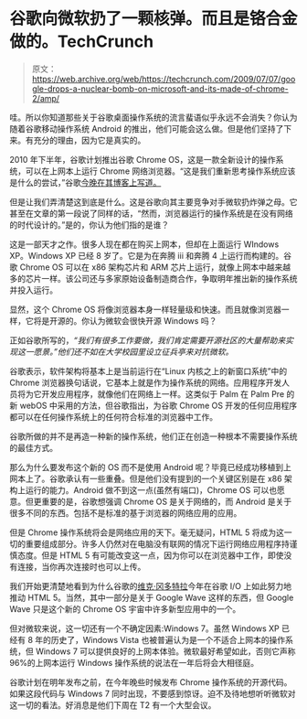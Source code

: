 # 谷歌向微软扔了一颗核弹。而且是铬合金做的。TechCrunch

> 原文：<https://web.archive.org/web/https://techcrunch.com/2009/07/07/google-drops-a-nuclear-bomb-on-microsoft-and-its-made-of-chrome-2/amp/>

 <amp-img class="alignright size-full wp-image-80294 amp-wp-enforced-sizes i-amphtml-layout-intrinsic i-amphtml-layout-size-defined" title="googlechromelogo" src="https://web.archive.org/web/20230404043825im_/https://techcrunch.com/wp-content/uploads/2009/07/googlechromelogo.png" alt="googlechromelogo" layout="intrinsic" i-amphtml-layout="intrinsic"><i-amphtml-sizer class="i-amphtml-sizer"></i-amphtml-sizer></amp-img> 哇。所以你知道那些关于谷歌桌面操作系统的流言蜚语似乎永远不会消失？你认为随着谷歌移动操作系统 Android 的推出，他们可能会这么做。但是他们坚持了下来。有充分的理由，因为它是真实的。

2010 年下半年，谷歌计划推出谷歌 Chrome OS，这是一款全新设计的操作系统，可以在上网本上运行 Chrome 网络浏览器。“这是我们重新思考操作系统应该是什么的尝试，”谷歌[今晚在其博客上写道。](https://web.archive.org/web/20230404043825/http://googleblog.blogspot.com/2009/07/introducing-google-chrome-os.html)

但是让我们弄清楚这到底是什么。这是谷歌向其主要竞争对手微软扔炸弹之母。它甚至在文章的第一段说了同样的话，“然而，浏览器运行的操作系统是在没有网络的时代设计的。”是的，你认为他们指的是谁？

这是一部天才之作。很多人现在都在购买上网本，但却在上面运行 WIndows XP。Windows XP 已经 8 岁了。它是为在奔腾 iii 和奔腾 4 上运行而构建的。谷歌 Chrome OS 可以在 x86 架构芯片和 ARM 芯片上运行，就像上网本中越来越多的芯片一样。该公司还与多家原始设备制造商合作，争取明年推出新的操作系统并投入运行。

显然，这个 Chrome OS 将像浏览器本身一样轻量级和快速。而且就像浏览器一样，它将是开源的。你认为微软会很快开源 Windows 吗？

正如谷歌所写的，*“我们有很多工作要做，我们肯定需要开源社区的大量帮助来实现这一愿景。”他们还不如在大学校园里设立征兵亭来对抗微软。*

谷歌表示，软件架构将基本上是当前运行在“Linux 内核之上的新窗口系统”中的 Chrome 浏览器换句话说，它基本上就是作为操作系统的网络。应用程序开发人员将为它开发应用程序，就像他们在网络上一样。这类似于 Palm 在 Palm Pre 的新 webOS 中采用的方法，但谷歌指出，为谷歌 Chrome OS 开发的任何应用程序都可以在任何操作系统上的任何符合标准的浏览器中工作。

 <amp-img class="alignright size-full wp-image-80278 amp-wp-enforced-sizes i-amphtml-layout-intrinsic i-amphtml-layout-size-defined" title="nuclear-bomb-badger350" src="https://web.archive.org/web/20230404043825im_/https://techcrunch.com/wp-content/uploads/2009/07/nuclear-bomb-badger350.jpg" alt="nuclear-bomb-badger350" layout="intrinsic" i-amphtml-layout="intrinsic"><i-amphtml-sizer class="i-amphtml-sizer"></i-amphtml-sizer></amp-img> 谷歌所做的并不是再造一种新的操作系统，他们正在创造一种根本不需要操作系统的最佳方式。

那么为什么要发布这个新的 OS 而不是使用 Android 呢？毕竟已经成功移植到上网本上了。谷歌承认有一些重叠。但是他们没有提到的一个关键区别是在 x86 架构上运行的能力。Android 做不到这一点(虽然有端口)，Chrome OS 可以也愿意。但更重要的是，谷歌想强调 Chrome OS 是关于网络的，而 Android 是关于很多不同的东西。包括不是标准的基于浏览器的网络应用的应用。

但是 Chrome 操作系统将会是网络应用的天下。毫无疑问，HTML 5 将成为这一切的重要组成部分。许多人仍然对在电脑没有联网的情况下运行网络应用程序持谨慎态度。但是 HTML 5 有可能改变这一点，因为你可以在浏览器中工作，即使没有连接，当你再次连接时也可以上传。

我们开始更清楚地看到为什么谷歌的[维克·冈多特拉](https://web.archive.org/web/20230404043825/http://www.crunchbase.com/person/vic-gundotra)今年在谷歌 I/O 上如此努力地推动 HTML 5。当然，其中一部分是关于 Google Wave 这样的东西，但 Google Wave 只是这个新的 Chrome OS 宇宙中许多新型应用中的一个。

但对微软来说，这一切还有一个不确定因素:Windows 7。虽然 Windows XP 已经有 8 年的历史了，Windows Vista 也被普遍认为是一个不适合上网本的操作系统，但 Windows 7 可以提供良好的上网本体验。微软最好希望如此，否则它声称 96%的上网本运行 Windows 操作系统的说法在一年后将会大相径庭。

谷歌计划在明年发布之前，在今年晚些时候发布 Chrome 操作系统的开源代码。如果这段代码与 Windows 7 同时出现，不要感到惊讶。迫不及待地想听听微软对这一切的看法。好消息是他们下周在 T2 有一个大型会议。

<amp-analytics data-credentials="include" class="i-amphtml-layout-fixed i-amphtml-layout-size-defined" i-amphtml-layout="fixed"></amp-analytics>